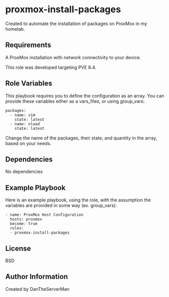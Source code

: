 proxmox-install-packages
=========

Created to automate the installation of packages on ProxMox in my homelab.

Requirements
------------

A ProxMox installation with network connectivity to your device.

This role was developed targeting PVE 8.4.

Role Variables
--------------
 
This playbook requires you to define the configuration as an array. You can provide these variables either as a vars_files, or using group_vars:
```
packages:
  - name: vim
    state: latest
  - name: nload
    state: latest
```
Change the name of the packages, their state, and quantity in the array, based on your needs.

Dependencies
------------

No dependencies

Example Playbook
----------------

Here is an example playbook, using the role, with the assumption the variables are provided in some way (ex. group_vars):
```
- name: ProxMox Host Configuration
  hosts: proxmox
  become: true
  roles:
  - proxmox-install-packages
```
License
-------

BSD

Author Information
------------------

Created by DanTheServerMan
